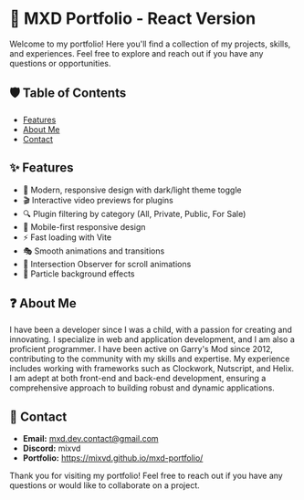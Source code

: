 # 🚀 MXD Portfolio - React Version

Welcome to my portfolio! Here you'll find a collection of my projects, skills, and experiences. Feel free to explore and reach out if you have any questions or opportunities.

## 🛡️ Table of Contents
- [Features](#features)
- [About Me](#about-me)
- [Contact](#contact)

## ✨ Features

- 🎨 Modern, responsive design with dark/light theme toggle
- 🎬 Interactive video previews for plugins
- 🔍 Plugin filtering by category (All, Private, Public, For Sale)
- 📱 Mobile-first responsive design
- ⚡ Fast loading with Vite
- 🎭 Smooth animations and transitions
- 🎯 Intersection Observer for scroll animations
- 🎪 Particle background effects

## ❓ About Me
I have been a developer since I was a child, with a passion for creating and innovating.
I specialize in web and application development, and I am also a proficient programmer.
I have been active on Garry's Mod since 2012, contributing to the community with my skills and expertise.
My experience includes working with frameworks such as Clockwork, Nutscript, and Helix.
I am adept at both front-end and back-end development, ensuring a comprehensive approach to building robust and dynamic applications.

## 📜 Contact
- **Email:** mxd.dev.contact@gmail.com
- **Discord:** mixvd
- **Portfolio:** https://mixvd.github.io/mxd-portfolio/

Thank you for visiting my portfolio! Feel free to reach out if you have any questions or would like to collaborate on a project.